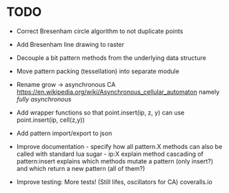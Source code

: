 # TODO

- Correct Bresenham circle algorithm to not duplicate points 
- Add Bresenham line drawing to raster
  
- Decouple a bit pattern methods from the underlying data structure
- Move pattern packing (tessellation) into separate module

- Rename grow -> asynchronous CA
https://en.wikipedia.org/wiki/Asynchronous_cellular_automaton
namely *fully asynchronous*

- Add wrapper functions so that
  point.insert(ip, z, y)
  can use
  point.insert(ip, cell(z,y))

- Add pattern import/export to json

- Improve documentation - specify how all pattern.X methods can also be
  called with standard lua sugar - ip:X
    explain method cascading of pattern:insert
    explains which methods mutate a pattern (only insert?) and which return a
    new pattern (all of them?)

- Improve testing:
  More tests! (Still lifes, oscillators for CA)
  coveralls.io
